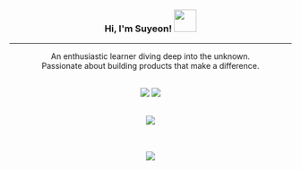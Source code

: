 <div align="center">
  
### Hi, I'm Suyeon! <img width='40' src='https://suyeon-bucket.s3.ap-northeast-2.amazonaws.com/suyeon.gif'/>

</div>

---

<div align="center">
An enthusiastic learner diving deep into the unknown. <br>
Passionate about building products that make a difference.

<br>
<br>

<a href="https://suyeon-dev.tistory.com"><img src="https://img.shields.io/badge/Tech Blog-22D172?style=badge&logo=dwavesystems&logoColor=white"/></a>  <a href="mailto:choilynne.dev@gmail.com"><img src="https://img.shields.io/badge/Gmail-FF5544?style=flat&logo=Gmail&logoColor=white&link=mailto:choilynne.dev@gmail.com" /></a>

<br>

<img src="https://skillicons.dev/icons?i=js,ts,react,nextjs,tailwind,styledcomponents,sass,git,vscode,nodejs,mysql,aws&perline=6"/>

<br>
<br>
<br>

<a href="https://visitorbadge.io/status?path=https%3A%2F%2Fgithub.com%2Fsuyeon-dev"><img src="https://api.visitorbadge.io/api/combined?path=https%3A%2F%2Fgithub.com%2Fsuyeon-dev&label=HITS&countColor=%23ffffff&style=flat" /></a>

</div>
